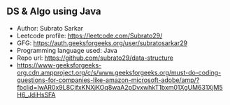 DS & Algo using Java
-----------------------------------
- Author: Subrato Sarkar
- Leetcode profile: https://leetcode.com/Subrato29/
- GFG: https://auth.geeksforgeeks.org/user/subratosarkar29
- Programming language used: Java
- Repo url: https://github.com/subrato29/data-structure
- https://www-geeksforgeeks-org.cdn.ampproject.org/c/s/www.geeksforgeeks.org/must-do-coding-questions-for-companies-like-amazon-microsoft-adobe/amp/?fbclid=IwAR0x9L8CjfxKNXjKOq8waA2pDvxwhkT1bxm01XgUM631XjM5H6_JdiHsSFA
